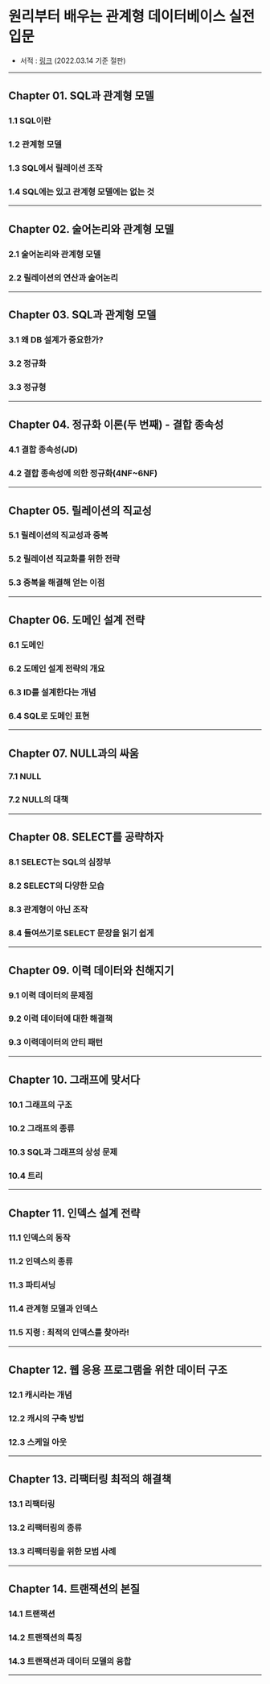 
# 원리부터 배우는 관계형 데이터베이스 실전 입문
- 서적 : [링크](https://www.aladin.co.kr/shop/wproduct.aspx?ItemId=87023892) (2022.03.14 기준 절판)

---

## Chapter 01. SQL과 관계형 모델 
### 1.1 SQL이란
### 1.2 관계형 모델
### 1.3 SQL에서 릴레이션 조작
### 1.4 SQL에는 있고 관계형 모델에는 없는 것

---

## Chapter 02. 술어논리와 관계형 모델
### 2.1 술어논리와 관계형 모델
### 2.2 릴레이션의 연산과 술어논리

---

## Chapter 03. SQL과 관계형 모델
### 3.1 왜 DB 설계가 중요한가?
### 3.2 정규화
### 3.3 정규형

---

## Chapter 04. 정규화 이론(두 번째) - 결합 종속성
### 4.1 결합 종속성(JD)
### 4.2 결합 종속성에 의한 정규화(4NF~6NF)

---

## Chapter 05. 릴레이션의 직교성
### 5.1 릴레이션의 직교성과 중복
### 5.2 릴레이션 직교화를 위한 전략
### 5.3 중복을 해결해 얻는 이점

---

## Chapter 06. 도메인 설계 전략
### 6.1 도메인
### 6.2 도메인 설계 전략의 개요
### 6.3 ID를 설계한다는 개념
### 6.4 SQL로 도메인 표현

---

## Chapter 07. NULL과의 싸움
### 7.1 NULL
### 7.2 NULL의 대책

---

## Chapter 08. SELECT를 공략하자
### 8.1 SELECT는 SQL의 심장부
### 8.2 SELECT의 다양한 모습
### 8.3 관계형이 아닌 조작
### 8.4 들여쓰기로 SELECT 문장을 읽기 쉽게

---

## Chapter 09. 이력 데이터와 친해지기
### 9.1 이력 데이터의 문제점
### 9.2 이력 데이터에 대한 해결책
### 9.3 이력데이터의 안티 패턴

---

## Chapter 10. 그래프에 맞서다
### 10.1 그래프의 구조
### 10.2 그래프의 종류
### 10.3 SQL과 그래프의 상성 문제
### 10.4 트리

---

## Chapter 11. 인덱스 설계 전략
### 11.1 인덱스의 동작
### 11.2 인덱스의 종류
### 11.3 파티셔닝
### 11.4 관계형 모델과 인덱스
### 11.5 지령 : 최적의 인덱스를 찾아라!

---

## Chapter 12. 웹 응용 프로그램을 위한 데이터 구조
### 12.1 캐시라는 개념
### 12.2 캐시의 구축 방법
### 12.3 스케일 아웃

---

## Chapter 13. 리팩터링 최적의 해결책
### 13.1 리팩터링
### 13.2 리팩터링의 종류
### 13.3 리팩터링을 위한 모범 사례

---

## Chapter 14. 트랜잭션의 본질
### 14.1 트랜잭션
### 14.2 트랜잭션의 특징
### 14.3 트랜잭션과 데이터 모델의 융합

---
